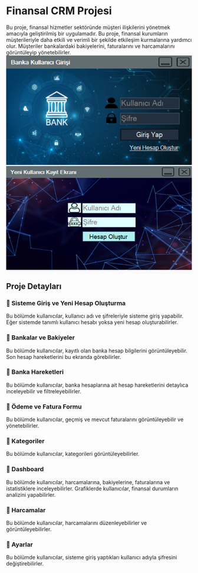 # Finansal CRM Projesi
Bu proje, finansal hizmetler sektöründe müşteri ilişkilerini yönetmek amacıyla geliştirilmiş bir uygulamadır. Bu proje, finansal kurumların müşterileriyle daha etkili ve verimli bir şekilde etkileşim kurmalarına yardımcı olur. Müşteriler bankalardaki bakiyelerini, faturalarını ve harcamalarını görüntüleyip yönetebilirler.
![Image 1](https://github.com/aliyilmaz020/FinancialCrm/blob/master/FinancialCrm/images/login.png) ![Image 2](https://github.com/aliyilmaz020/FinancialCrm/blob/master/FinancialCrm/images/NewUser.png) 
## Proje Detayları
### 📌 Sisteme Giriş ve Yeni Hesap Oluşturma
Bu bölümde kullanıcılar, kullanıcı adı ve şifreleriyle sisteme giriş yapabilir. Eğer sistemde tanımlı kullanıcı hesabı yoksa yeni hesap oluşturabilirler.
### 📌 Bankalar ve Bakiyeler
Bu bölümde kullanıcılar, kayıtlı olan banka hesap bilgilerini görüntüleyebilir. Son hesap hareketlerini bu ekranda görebilirler.
### 📌 Banka Hareketleri
Bu bölümde kullanıcılar, banka hesaplarına ait hesap hareketlerini detaylıca inceleyebilir ve filtreleyebilirler.
### 📌 Ödeme ve Fatura Formu
Bu bölümde kullanıcılar, geçmiş ve mevcut faturalarını görüntüleyebilir ve yönetebilirler.
### 📌 Kategoriler
Bu bölümde kullanıcılar, kategorileri görüntüleyebilirler.
### 📌 Dashboard
Bu bölümde kullanıcılar, harcamalarına, bakiyelerine, faturalarına ve istatistiklere inceleyebilirler. Grafiklerde kullanıcılar, finansal durumların analizini yapabilirler.
### 📌 Harcamalar
Bu bölümde kullanıcılar, harcamalarını düzenleyebilirler ve görüntüleyebilirler.
### 📌 Ayarlar
Bu bölümde kullanıcılar, sisteme giriş yaptıkları kullanıcı adıyla şifresini değiştirebilirler.
